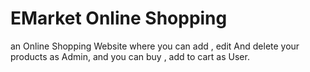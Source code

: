 # EMarket Online Shopping
 an Online Shopping Website where you can add , edit And delete your products as Admin, and you can buy , add to cart as User.
